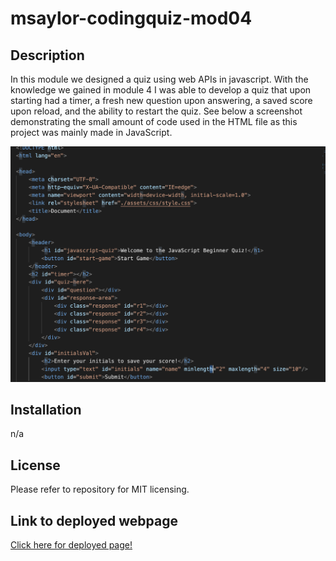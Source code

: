# msaylor-codingquiz-mod04

## Description

In this module we designed a quiz using web APIs in javascript. With the knowledge we gained in module 4 I was able to develop a quiz that upon starting had a timer, a fresh new question upon answering, a saved score upon reload, and the ability to restart the quiz. See below a screenshot demonstrating the small amount of code used in the HTML file as this project was mainly made in JavaScript. 

![Project Screenshot](/assets/images/js%20quiz%20screenshot.png)

## Installation

n/a


## License

Please refer to repository for MIT licensing. 

## Link to deployed webpage
 [Click here for deployed page!](https://msaylorphila.github.io/msaylor-codingquiz-mod04/)

